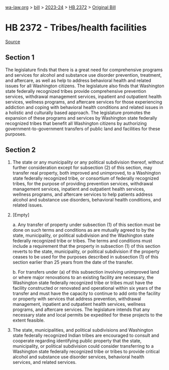 [wa-law.org](/) > [bill](/bill/) > [2023-24](/bill/2023-24/) > [HB 2372](/bill/2023-24/hb/2372/) > [Original Bill](/bill/2023-24/hb/2372/1/)

# HB 2372 - Tribes/health facilities

[Source](http://lawfilesext.leg.wa.gov/biennium/2023-24/Pdf/Bills/House%20Bills/2372.pdf)

## Section 1
The legislature finds that there is a great need for comprehensive programs and services for alcohol and substance use disorder prevention, treatment, and aftercare, as well as help to address behavioral health and related issues for all Washington citizens. The legislature also finds that Washington state federally recognized tribes provide comprehensive prevention services, withdrawal management services, inpatient and outpatient health services, wellness programs, and aftercare services for those experiencing addiction and coping with behavioral health conditions and related issues in a holistic and culturally based approach. The legislature promotes the expansion of these programs and services by Washington state federally recognized tribes that benefit all Washington citizens by authorizing government-to-government transfers of public land and facilities for these purposes.

## Section 2
1. The state or any municipality or any political subdivision thereof, without further consideration except for subsection (2) of this section, may transfer real property, both improved and unimproved, to a Washington state federally recognized tribe, or consortium of federally recognized tribes, for the purpose of providing prevention services, withdrawal management services, inpatient and outpatient health services, wellness programs, and aftercare services to help patients address alcohol and substance use disorders, behavioral health conditions, and related issues.

2. [Empty]

    a. Any transfer of property under subsection (1) of this section must be done on such terms and conditions as are mutually agreed to by the state, municipality, or political subdivision and the Washington state federally recognized tribe or tribes. The terms and conditions must include a requirement that the property in subsection (1) of this section reverts to the state, municipality, or political subdivision if the property ceases to be used for the purposes described in subsection (1) of this section earlier than 25 years from the date of the transfer.

    b. For transfers under (a) of this subsection involving unimproved land or where major renovations to an existing facility are necessary, the Washington state federally recognized tribe or tribes must have the facility constructed or renovated and operational within six years of the transfer and must have the capacity to continue to add onto the facility or property with services that address prevention, withdrawal management, inpatient and outpatient health services, wellness programs, and aftercare services. The legislature intends that any necessary state and local permits be expedited for these projects to the extent feasible.

3. The state, municipalities, and political subdivisions and Washington state federally recognized Indian tribes are encouraged to consult and cooperate regarding identifying public property that the state, municipality, or political subdivision could consider transferring to a Washington state federally recognized tribe or tribes to provide critical alcohol and substance use disorder services, behavioral health services, and related services.
